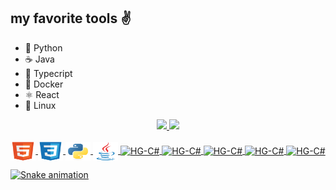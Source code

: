 
## my favorite tools ✌

- 🐍 Python
- ☕  Java
- 📜 Typecript
- 🐋 Docker
- ⚛️  React 
- 🐧 Linux


<div align="center">
  <a href="https://github.com/gustavodias24">
    <img height="120" src="https://github-readme-stats.vercel.app/api?username=gustavodias24&show_icons=true&theme=radical&include_all_commits=true&count_private=true"/>
    <img height="120" src="https://github-readme-stats.vercel.app/api/top-langs/?username=gustavodias24&layout=compact&card_width=100&langs_count=7&theme=radical"/>
</div>

</div>
<div style="display: inline_block" align="center"><br>
  <img align="center" alt="HG-HTML" height="30" width="40" src="https://raw.githubusercontent.com/devicons/devicon/master/icons/html5/html5-original.svg">
  <img align="center" alt="HG-CSS" height="30" width="40" src="https://raw.githubusercontent.com/devicons/devicon/master/icons/css3/css3-original.svg">
  <img align="center" alt="HG-Python" height="30" width="40" src="https://raw.githubusercontent.com/devicons/devicon/master/icons/python/python-original.svg">
  <img align="center" alt="HG-DOCKER" height="30" width="40" src="https://raw.githubusercontent.com/devicons/devicon/master/icons/java/java-original.svg">
  <img align="center" alt="HG-C#" height="30" width="30" src="https://cdn-icons-png.flaticon.com/512/919/919853.png">
  <img align="center" alt="HG-C#" height="30" width="30" src="https://upload.wikimedia.org/wikipedia/commons/thumb/a/a7/React-icon.svg/800px-React-   icon.svg.png">
   <img align="center" alt="HG-C#" height="30" width="30" src="https://upload.wikimedia.org/wikipedia/commons/7/74/Kotlin_Icon.png">
   <img align="center" alt="HG-C#" height="45" width="45" src="https://brandlogos.net/wp-content/uploads/2021/09/bootstrap-logo.png">
   <img align="center" alt="HG-C#" height="30" width="30" src="https://cdn-icons-png.flaticon.com/512/6124/6124995.png">
</div>

![Snake animation](https://github.com/cleice-farias/cleice-farias/blob/output/github-contribution-grid-snake.svg)


